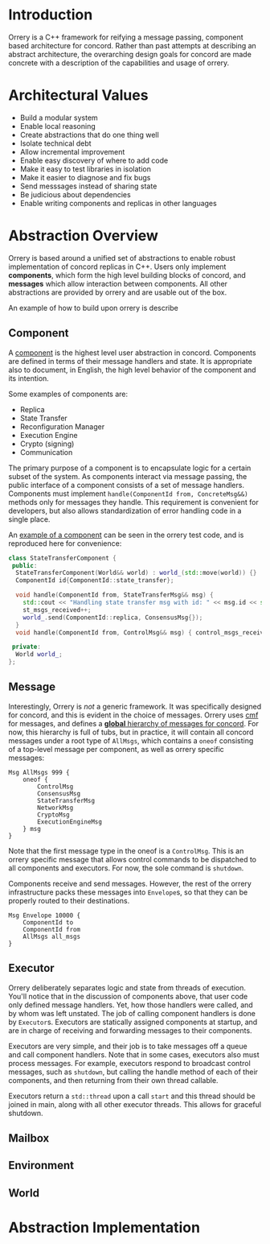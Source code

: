 # Introduction

Orrery is a C++ framework for reifying a message passing, component based architecture for concord. Rather than past attempts at describing an abstract architecture, the overarching design goals for concord are made concrete with a description of the capabilities and usage of orrery.

# Architectural Values

 * Build a modular system
  * Enable local reasoning
  * Create abstractions that do one thing well
  * Isolate technical debt
  * Allow incremental improvement
  * Enable easy discovery of where to add code
  * Make it easy to test libraries in isolation
  * Make it easier to diagnose and fix bugs
 * Send messsages instead of sharing state
 * Be judicious about dependencies
 * Enable writing components and replicas in other languages

# Abstraction Overview

Orrery is based around a unified set of abstractions to enable robust implementation of concord replicas in C++. Users only implement **components**, which form the high level building blocks of concord, and **messages** which allow interaction between components. All other abstractions are provided by orrery and are usable out of the box.

An example of how to build upon orrery is describe

## Component

A [component](include/orrery/component.h) is the highest level user abstraction in concord. Components
are defined in terms of their message handlers and state. It is appropriate also to document, in
English, the high level behavior of the component and its intention.

Some examples of components are:
 * Replica
 * State Transfer
 * Reconfiguration Manager
 * Execution Engine
 * Crypto (signing)
 * Communication

The primary purpose of a component is to encapsulate logic for a certain subset of the system. As
components interact via message passing, the public interface of a component consists of a set of
message handlers. Components must implement `handle(ComponentId from, ConcreteMsg&&)` methods
only for messages they handle. This requirement is convenient for developers, but also allows
standardization of error handling code in a single place.

An [example of a
component](https://github.com/andrewjstone/concord-bft/blob/orrery/orrery/test/orrery_test.cpp#L30-L44)
can be seen in the orrery test code, and is reproduced here for convenience:

```C++
class StateTransferComponent {
 public:
  StateTransferComponent(World&& world) : world_(std::move(world)) {}
  ComponentId id{ComponentId::state_transfer};

  void handle(ComponentId from, StateTransferMsg&& msg) {
    std::cout << "Handling state transfer msg with id: " << msg.id << std::endl;
    st_msgs_received++;
    world_.send(ComponentId::replica, ConsensusMsg{});
  }
  void handle(ComponentId from, ControlMsg&& msg) { control_msgs_received++; }

 private:
  World world_;
};
```

## Message

Interestingly, Orrery is *not* a generic framework. It was specifically designed for concord, and this is evident in the choice of messages. Orrery uses [cmf](https://github.com/vmware/concord-bft/tree/master/messages) for messages, and defines a [**global** hierarchy of messages for concord](https://github.com/andrewjstone/concord-bft/blob/orrery/orrery/cmf/orrery_msgs.cmf). For now, this hierarchy is full of tubs, but in practice, it will contain all concord messages under a root type of `AllMsgs`, which contains a `oneof` consisting of a top-level message per component, as well as orrery specific messages:

```
Msg AllMsgs 999 {
    oneof {
        ControlMsg
        ConsensusMsg
        StateTransferMsg
        NetworkMsg
        CryptoMsg
        ExecutionEngineMsg
    } msg
}
```

Note that the first message type in the oneof is a `ControlMsg`. This is an orrery specific message that allows control commands to be dispatched to all components and executors. For now, the sole command is `shutdown`.

Components receive and send messages. However, the rest of the orrery infrastructure packs these messages into `Envelope`s, so that they can be properly routed to their destinations.

```
Msg Envelope 10000 {
    ComponentId to
    ComponentId from
    AllMsgs all_msgs
}
```

## Executor

Orrery deliberately separates logic and state from threads of execution. You'll notice that in the discussion of components above, that user code only defined message handlers. Yet, how those handlers were called, and by whom was left unstated. The job of calling component handlers is done by `Executor`s. Executors are statically assigned components at startup, and are in charge of receiving and forwarding messages to their components.

Executors are very simple, and their job is to take messages off a queue and call component handlers. Note that in some cases, executors also must process messages. For example, executors respond to broadcast control messages, such as `shutdown`, but calling the handle method of each of their components, and then returning from their own thread callable.

Executors return a `std::thread` upon a call `start` and this thread should be joined in main, along with all other executor threads. This allows for graceful shutdown.

## Mailbox
## Environment
## World

# Abstraction Implementation
